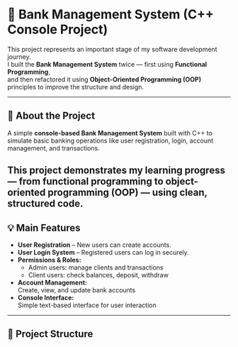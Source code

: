 # 🏦 Bank Management System (C++ Console Project)

This project represents an important stage of my software development journey.  
I built the **Bank Management System** twice — first using **Functional Programming**,  
and then refactored it using **Object-Oriented Programming (OOP)** principles to improve the structure and design.

---

## 📘 About the Project

A simple **console-based Bank Management System** built with C++ to simulate basic banking operations like user registration, login, account management, and transactions.

This project demonstrates my learning progress — from **functional programming** to **object-oriented programming (OOP)** — using clean, structured code.
---

## 💡 Main Features

- **User Registration** – New users can create accounts.  
- **User Login System** – Registered users can log in securely.  
- **Permissions & Roles:**  
  - Admin users: manage clients and transactions  
  - Client users: check balances, deposit, withdraw  
- **Account Management:**  
  Create, view, and update bank accounts  
- **Console Interface:**  
  Simple text-based interface for user interaction  

---

## 📂 Project Structure


